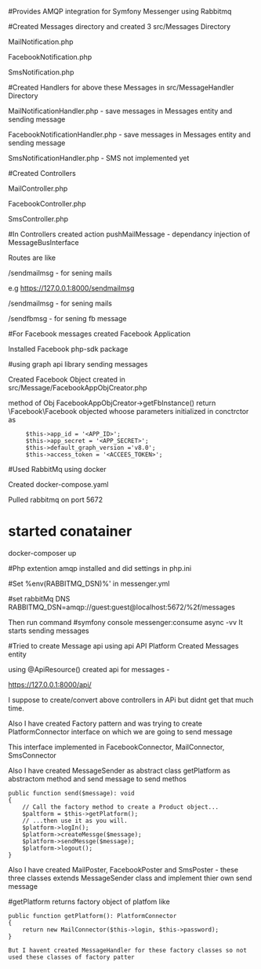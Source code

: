 #Provides AMQP integration for Symfony Messenger using Rabbitmq

#Created Messages directory and created 3 src/Messages Directory

 MailNotification.php
 
 FacebookNotification.php
 
 SmsNotification.php
 
 #Created Handlers for above these Messages in src/MessageHandler Directory
 
 MailNotificationHandler.php - save messages in Messages entity and sending message
 
 FacebookNotificationHandler.php - save messages in Messages entity and sending message
 
 SmsNotificationHandler.php - SMS not implemented yet
 
 #Created Controllers
 
 MailController.php
 
 FacebookController.php
 
 SmsController.php
 
 #In Controllers created action 
 pushMailMessage - dependancy injection of  MessageBusInterface
 
 Routes are like
 
 <hostname>/sendmailmsg - for sening mails
 
 e.g
 https://127.0.0.1:8000/sendmailmsg
 
 <hostname>/sendmailmsg - for sening mails
 
 <hostname>/sendfbmsg - for sening fb message
 
 #For Facebook messages created Facebook Application
 
 Installed Facebook php-sdk package
 
 #using graph api library sending messages
 
 Created Facebook Object created in src/Message/FacebookAppObjCreator.php
 
 method   of  Obj FacebookAppObjCreator->getFbInstance() return  \Facebook\Facebook objected whoose parameters initialized in conctrctor as
 
         $this->app_id = '<APP_ID>';
         $this->app_secret = '<APP_SECRET>';
         $this->default_graph_version ='v8.0';
         $this->access_token = '<ACCEES_TOKEN>';
         
 #Used RabbitMq using docker
 
 Created docker-compose.yaml
 
 Pulled rabbitmq on port 5672
 
# started conatainer 

docker-composer up

#Php extention amqp installed and did settings in php.ini

#Set %env(RABBITMQ_DSN)%' in messenger.yml

#set rabbitMq DNS
RABBITMQ_DSN=amqp://guest:guest@localhost:5672/%2f/messages


Then run command
#symfony console messenger:consume async -vv
It starts sending messages


#Tried to create Message api using api API Platform
Created Messages entity

using  @ApiResource() created api for messages -

https://127.0.0.1:8000/api/

I suppose to create/convert above controllers in APi but didnt get that much time.

Also I have created Factory pattern and was trying to create PlatformConnector interface on which we are going to send message

This interface implemented in FacebookConnector, MailConnector, SmsConnector

Also I have created MessageSender as abstract class getPlatform as abstractom method and send message to send methos

    public function send($message): void
    {
        // Call the factory method to create a Product object...
        $paltform = $this->getPlatform();
        // ...then use it as you will.
        $platform->logIn();
        $platform->createMessge($message);
        $platform->sendMessge($message);
        $platform->logout();
    }
Also I have created MailPoster, FacebookPoster and SmsPoster - these three classes extends MessageSender class and implement thier own send message

#getPlatform returns factory object of platfom like

    public function getPlatform(): PlatformConnector
    {
        return new MailConnector($this->login, $this->password);
    }
    
    But I havent created MessageHandler for these factory classes so not used these classes of factory patter


 
 





 
 
 
 
 
  

 
